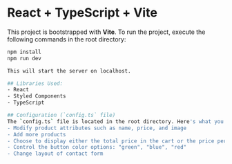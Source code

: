 # React + TypeScript + Vite

This project is bootstrapped with **Vite**. To run the project, execute the following commands in the root directory:


```bash
npm install
npm run dev

This will start the server on localhost.

## Libraries Used:
- React
- Styled Components
- TypeScript

## Configuration (`config.ts` file)
The `config.ts` file is located in the root directory. Here's what you can do:
- Modify product attributes such as name, price, and image
- Add more products
- Choose to display either the total price in the cart or the price per product
- Control the button color options: "green", "blue", "red"
- Change layout of contact form
